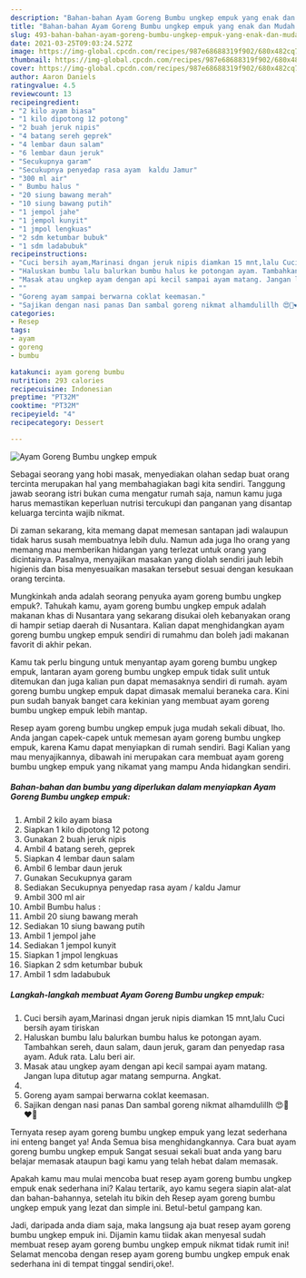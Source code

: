 ```yaml
---
description: "Bahan-bahan Ayam Goreng Bumbu ungkep empuk yang enak dan Mudah Dibuat"
title: "Bahan-bahan Ayam Goreng Bumbu ungkep empuk yang enak dan Mudah Dibuat"
slug: 493-bahan-bahan-ayam-goreng-bumbu-ungkep-empuk-yang-enak-dan-mudah-dibuat
date: 2021-03-25T09:03:24.527Z
image: https://img-global.cpcdn.com/recipes/987e68688319f902/680x482cq70/ayam-goreng-bumbu-ungkep-empuk-foto-resep-utama.jpg
thumbnail: https://img-global.cpcdn.com/recipes/987e68688319f902/680x482cq70/ayam-goreng-bumbu-ungkep-empuk-foto-resep-utama.jpg
cover: https://img-global.cpcdn.com/recipes/987e68688319f902/680x482cq70/ayam-goreng-bumbu-ungkep-empuk-foto-resep-utama.jpg
author: Aaron Daniels
ratingvalue: 4.5
reviewcount: 13
recipeingredient:
- "2 kilo ayam biasa"
- "1 kilo dipotong 12 potong"
- "2 buah jeruk nipis"
- "4 batang sereh geprek"
- "4 lembar daun salam"
- "6 lembar daun jeruk"
- "Secukupnya garam"
- "Secukupnya penyedap rasa ayam  kaldu Jamur"
- "300 ml air"
- " Bumbu halus "
- "20 siung bawang merah"
- "10 siung bawang putih"
- "1 jempol jahe"
- "1 jempol kunyit"
- "1 jmpol lengkuas"
- "2 sdm ketumbar bubuk"
- "1 sdm ladabubuk"
recipeinstructions:
- "Cuci bersih ayam,Marinasi dngan jeruk nipis diamkan 15 mnt,lalu Cuci bersih ayam tiriskan"
- "Haluskan bumbu lalu balurkan bumbu halus ke potongan ayam. Tambahkan sereh, daun salam, daun jeruk, garam dan penyedap rasa ayam. Aduk rata. Lalu beri air."
- "Masak atau ungkep ayam dengan api kecil sampai ayam matang. Jangan lupa ditutup agar matang sempurna. Angkat."
- ""
- "Goreng ayam sampai berwarna coklat keemasan."
- "Sajikan dengan nasi panas Dan sambal goreng nikmat alhamdulillh 😍🥰❤️💋"
categories:
- Resep
tags:
- ayam
- goreng
- bumbu

katakunci: ayam goreng bumbu 
nutrition: 293 calories
recipecuisine: Indonesian
preptime: "PT32M"
cooktime: "PT32M"
recipeyield: "4"
recipecategory: Dessert

---
```



![Ayam Goreng Bumbu ungkep empuk](https://img-global.cpcdn.com/recipes/987e68688319f902/680x482cq70/ayam-goreng-bumbu-ungkep-empuk-foto-resep-utama.jpg)

Sebagai seorang yang hobi masak, menyediakan olahan sedap buat orang tercinta merupakan hal yang membahagiakan bagi kita sendiri. Tanggung jawab seorang istri bukan cuma mengatur rumah saja, namun kamu juga harus memastikan keperluan nutrisi tercukupi dan panganan yang disantap keluarga tercinta wajib nikmat.

Di zaman  sekarang, kita memang dapat memesan santapan jadi walaupun tidak harus susah membuatnya lebih dulu. Namun ada juga lho orang yang memang mau memberikan hidangan yang terlezat untuk orang yang dicintainya. Pasalnya, menyajikan masakan yang diolah sendiri jauh lebih higienis dan bisa menyesuaikan masakan tersebut sesuai dengan kesukaan orang tercinta. 



Mungkinkah anda adalah seorang penyuka ayam goreng bumbu ungkep empuk?. Tahukah kamu, ayam goreng bumbu ungkep empuk adalah makanan khas di Nusantara yang sekarang disukai oleh kebanyakan orang di hampir setiap daerah di Nusantara. Kalian dapat menghidangkan ayam goreng bumbu ungkep empuk sendiri di rumahmu dan boleh jadi makanan favorit di akhir pekan.

Kamu tak perlu bingung untuk menyantap ayam goreng bumbu ungkep empuk, lantaran ayam goreng bumbu ungkep empuk tidak sulit untuk ditemukan dan juga kalian pun dapat memasaknya sendiri di rumah. ayam goreng bumbu ungkep empuk dapat dimasak memalui beraneka cara. Kini pun sudah banyak banget cara kekinian yang membuat ayam goreng bumbu ungkep empuk lebih mantap.

Resep ayam goreng bumbu ungkep empuk juga mudah sekali dibuat, lho. Anda jangan capek-capek untuk memesan ayam goreng bumbu ungkep empuk, karena Kamu dapat menyiapkan di rumah sendiri. Bagi Kalian yang mau menyajikannya, dibawah ini merupakan cara membuat ayam goreng bumbu ungkep empuk yang nikamat yang mampu Anda hidangkan sendiri.

<!--inarticleads1-->

##### Bahan-bahan dan bumbu yang diperlukan dalam menyiapkan Ayam Goreng Bumbu ungkep empuk:

1. Ambil 2 kilo ayam biasa
1. Siapkan 1 kilo dipotong 12 potong
1. Gunakan 2 buah jeruk nipis
1. Ambil 4 batang sereh, geprek
1. Siapkan 4 lembar daun salam
1. Ambil 6 lembar daun jeruk
1. Gunakan Secukupnya garam
1. Sediakan Secukupnya penyedap rasa ayam / kaldu Jamur
1. Ambil 300 ml air
1. Ambil  Bumbu halus :
1. Ambil 20 siung bawang merah
1. Sediakan 10 siung bawang putih
1. Ambil 1 jempol jahe
1. Sediakan 1 jempol kunyit
1. Siapkan 1 jmpol lengkuas
1. Siapkan 2 sdm ketumbar bubuk
1. Ambil 1 sdm ladabubuk




<!--inarticleads2-->

##### Langkah-langkah membuat Ayam Goreng Bumbu ungkep empuk:

1. Cuci bersih ayam,Marinasi dngan jeruk nipis diamkan 15 mnt,lalu Cuci bersih ayam tiriskan
1. Haluskan bumbu lalu balurkan bumbu halus ke potongan ayam. Tambahkan sereh, daun salam, daun jeruk, garam dan penyedap rasa ayam. Aduk rata. Lalu beri air.
1. Masak atau ungkep ayam dengan api kecil sampai ayam matang. Jangan lupa ditutup agar matang sempurna. Angkat.
1. 
1. Goreng ayam sampai berwarna coklat keemasan.
1. Sajikan dengan nasi panas Dan sambal goreng nikmat alhamdulillh 😍🥰❤️💋




Ternyata resep ayam goreng bumbu ungkep empuk yang lezat sederhana ini enteng banget ya! Anda Semua bisa menghidangkannya. Cara buat ayam goreng bumbu ungkep empuk Sangat sesuai sekali buat anda yang baru belajar memasak ataupun bagi kamu yang telah hebat dalam memasak.

Apakah kamu mau mulai mencoba buat resep ayam goreng bumbu ungkep empuk enak sederhana ini? Kalau tertarik, ayo kamu segera siapin alat-alat dan bahan-bahannya, setelah itu bikin deh Resep ayam goreng bumbu ungkep empuk yang lezat dan simple ini. Betul-betul gampang kan. 

Jadi, daripada anda diam saja, maka langsung aja buat resep ayam goreng bumbu ungkep empuk ini. Dijamin kamu tiidak akan menyesal sudah membuat resep ayam goreng bumbu ungkep empuk nikmat tidak rumit ini! Selamat mencoba dengan resep ayam goreng bumbu ungkep empuk enak sederhana ini di tempat tinggal sendiri,oke!.

